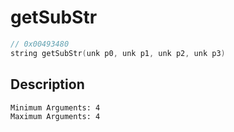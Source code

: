 # getSubStr
```c
// 0x00493480
string getSubStr(unk p0, unk p1, unk p2, unk p3)
```
## Description
```
Minimum Arguments: 4
Maximum Arguments: 4
```
